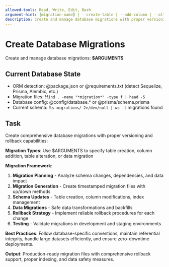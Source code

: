 ```yaml
---
allowed-tools: Read, Write, Edit, Bash
argument-hint: [migration-name] | --create-table | --add-column | --alter-table
description: Create and manage database migrations with proper versioning and rollback support
---
```


# Create Database Migrations

Create and manage database migrations: **$ARGUMENTS**

## Current Database State

- ORM detection: @package.json or @requirements.txt (detect Sequelize, Prisma, Alembic, etc.)
- Migration files: !`find . -name "*migration*" -type f | head -5`
- Database config: @config/database.* or @prisma/schema.prisma
- Current schema: !`ls migrations/ 2>/dev/null | wc -l` migrations found

## Task

Create comprehensive database migrations with proper versioning and rollback capabilities:

**Migration Types**: Use $ARGUMENTS to specify table creation, column addition, table alteration, or data migration

**Migration Framework**:
1. **Migration Planning** - Analyze schema changes, dependencies, and data impact
2. **Migration Generation** - Create timestamped migration files with up/down methods
3. **Schema Updates** - Table creation, column modifications, index management
4. **Data Migrations** - Safe data transformations and backfills
5. **Rollback Strategy** - Implement reliable rollback procedures for each change
6. **Testing** - Validate migrations in development and staging environments

**Best Practices**: Follow database-specific conventions, maintain referential integrity, handle large datasets efficiently, and ensure zero-downtime deployments.

**Output**: Production-ready migration files with comprehensive rollback support, proper indexing, and data safety measures.